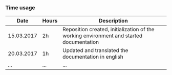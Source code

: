 ### Time usage
Date | Hours | Description
--- | --- | ---
15.03.2017 | 2h | Reposition created, initialization of the working environment and started documentation
20.03.2017 | 1h | Updated and translated the documentation in english
... | ... | ...
